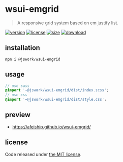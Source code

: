 # wsui-emgrid
> A responsive grid system based on em justify list.

[![version][version-image]][version-url]
[![license][license-image]][license-url]
[![size][size-image]][size-url]
[![download][download-image]][download-url]

## installation
```shell
npm i @jswork/wsui-emgrid
```

## usage
```scss
// use sass
@import '~@jswork/wsui-emgrid/dist/index.scss';
// use css
@import '~@jswork/wsui-emgrid/dist/style.css';
```

## preview
- https://afeiship.github.io/wsui-emgrid/

## license
Code released under [the MIT license](https://github.com/afeiship/wsui-emgrid/blob/master/LICENSE.txt).

[version-image]: https://img.shields.io/npm/v/@jswork/wsui-emgrid
[version-url]: https://npmjs.org/package/@jswork/wsui-emgrid

[license-image]: https://img.shields.io/npm/l/@jswork/wsui-emgrid
[license-url]: https://github.com/afeiship/wsui-emgrid/blob/master/LICENSE.txt

[size-image]: https://img.shields.io/bundlephobia/minzip/@jswork/wsui-emgrid
[size-url]: https://github.com/afeiship/wsui-emgrid/blob/master/dist/wsui-emgrid.min.js

[download-image]: https://img.shields.io/npm/dm/@jswork/wsui-emgrid
[download-url]: https://www.npmjs.com/package/@jswork/wsui-emgrid

